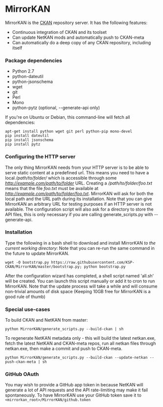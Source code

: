 MirrorKAN
=========

MirrorKAN is the [CKAN](http://ksp-ckan.org) repository server. It has the following features:

- Continuous integration of CKAN and its toolset
- Can update NetKAN mods and automatically push to CKAN-meta
- Can automatically do a deep copy of any CKAN repository, including itself

### Package dependencies
- Python 2.7
- python-dateutil
- python-jsonschema
- wget
- git
- Perl
- Mono
- python-pytz (optional, --generate-api only)

If you're on Ubuntu or Debian, this command-line will fetch all dependencies:
```
apt-get install python wget git perl python-pip mono-devel
pip install dateutil
pip install jsonschema
pip install pytz
```

### Configuring the HTTP server
The only thing MirrorKAN needs from your HTTP server is to be able to serve static content at a predefined url.
This means you need to have a local _/path/to/folder/_ which is accessible through some _http://example.com/path/to/folder_ URL. Creating a _/path/to/folder/foo.txt_ means that the file _foo.txt_ must be available at _http://example.com/path/to/folder/foo.txt_. MirrorKAN will ask for both the local path and the URL path during its installation. Note that you can give MirrorKAN an arbitrary URL for testing purposes if an HTTP server is not available.
The configuration script will also ask for a directory to store the API files, this is only necessary if you are calling generate_scripts.py with --generate-api.

### Installation
Type the following in a bash shell to download and install MirrorKAN _to the current working directory_:
Note that you can re-run the same command in the future to update MirrorKAN.

```
wget -O bootstrap.py https://raw.githubusercontent.com/KSP-CKAN/MirrorKAN/master/bootstrap.py; python bootstrap.py
```

After the configuration wizard has completed, a shell script named 'all.sh' will be created. You can launch this script manually or add it to cron to run MirrorKAN. Note that the update process will take a while and will consume non-trivial amounts of disk space (Keeping 10GB free for MirrorKAN is a good rule of thumb)

### Special use-cases

To build CKAN and NetKAN from master:
```
python MirrorKAN/generate_scripts.py --build-ckan | sh
```

To regenerate NetKAN metadata only - this will build the latest netkan.exe, fetch the latest NetKAN and CKAN-meta repos, run all netkan files through netkan.exe, then make a commit and push to CKAN-meta. 
```
python MirrorKAN/generate_scripts.py --build-ckan --update-netkan --push-ckan-meta | sh 
```

### GitHub OAuth
You may wish to provide a GitHub app token in because NetKAN will generate a lot of API requests and the API rate-limiting may make it fail spontaneously. To have MirrorKAN use your GitHub token save it to `<mirrorkan_root>/MirrorKAN/github.token`
